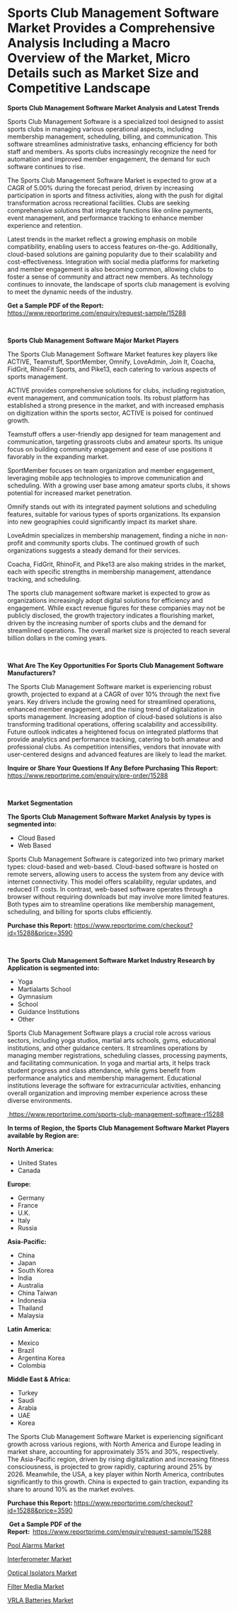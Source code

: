 <p><h1>Sports Club Management Software Market Provides a Comprehensive Analysis Including a Macro Overview of the Market, Micro Details such as Market Size and Competitive Landscape</h1></p><p><strong>Sports Club Management Software Market Analysis and Latest Trends</strong></p>
<p><p>Sports Club Management Software is a specialized tool designed to assist sports clubs in managing various operational aspects, including membership management, scheduling, billing, and communication. This software streamlines administrative tasks, enhancing efficiency for both staff and members. As sports clubs increasingly recognize the need for automation and improved member engagement, the demand for such software continues to rise.</p><p>The Sports Club Management Software Market is expected to grow at a CAGR of 5.00% during the forecast period, driven by increasing participation in sports and fitness activities, along with the push for digital transformation across recreational facilities. Clubs are seeking comprehensive solutions that integrate functions like online payments, event management, and performance tracking to enhance member experience and retention.</p><p>Latest trends in the market reflect a growing emphasis on mobile compatibility, enabling users to access features on-the-go. Additionally, cloud-based solutions are gaining popularity due to their scalability and cost-effectiveness. Integration with social media platforms for marketing and member engagement is also becoming common, allowing clubs to foster a sense of community and attract new members. As technology continues to innovate, the landscape of sports club management is evolving to meet the dynamic needs of the industry.</p></p>
<p><strong>Get a Sample PDF of the Report:&nbsp;</strong> <a href="https://www.reportprime.com/enquiry/request-sample/15288?utm_campaign=1995&utm_medium=2&utm_source=Github&utm_content=ia&utm_term=25122024&utm_id=sports-club-management-software">https://www.reportprime.com/enquiry/request-sample/15288</a></p>
<p>&nbsp;</p>
<p><strong>Sports Club Management Software Major Market Players</strong></p>
<p><p>The Sports Club Management Software Market features key players like ACTIVE, Teamstuff, SportMember, Omnify, LoveAdmin, Join It, Coacha, FidGrit, RhinoFit Sports, and Pike13, each catering to various aspects of sports management.</p><p>ACTIVE provides comprehensive solutions for clubs, including registration, event management, and communication tools. Its robust platform has established a strong presence in the market, and with increased emphasis on digitization within the sports sector, ACTIVE is poised for continued growth.</p><p>Teamstuff offers a user-friendly app designed for team management and communication, targeting grassroots clubs and amateur sports. Its unique focus on building community engagement and ease of use positions it favorably in the expanding market.</p><p>SportMember focuses on team organization and member engagement, leveraging mobile app technologies to improve communication and scheduling. With a growing user base among amateur sports clubs, it shows potential for increased market penetration.</p><p>Omnify stands out with its integrated payment solutions and scheduling features, suitable for various types of sports organizations. Its expansion into new geographies could significantly impact its market share.</p><p>LoveAdmin specializes in membership management, finding a niche in non-profit and community sports clubs. The continued growth of such organizations suggests a steady demand for their services.</p><p>Coacha, FidGrit, RhinoFit, and Pike13 are also making strides in the market, each with specific strengths in membership management, attendance tracking, and scheduling. </p><p>The sports club management software market is expected to grow as organizations increasingly adopt digital solutions for efficiency and engagement. While exact revenue figures for these companies may not be publicly disclosed, the growth trajectory indicates a flourishing market, driven by the increasing number of sports clubs and the demand for streamlined operations. The overall market size is projected to reach several billion dollars in the coming years.</p></p>
<p>&nbsp;</p>
<p><strong>What Are The Key Opportunities For Sports Club Management Software Manufacturers?</strong></p>
<p><p>The Sports Club Management Software market is experiencing robust growth, projected to expand at a CAGR of over 10% through the next five years. Key drivers include the growing need for streamlined operations, enhanced member engagement, and the rising trend of digitalization in sports management. Increasing adoption of cloud-based solutions is also transforming traditional operations, offering scalability and accessibility. Future outlook indicates a heightened focus on integrated platforms that provide analytics and performance tracking, catering to both amateur and professional clubs. As competition intensifies, vendors that innovate with user-centered designs and advanced features are likely to lead the market.</p></p>
<p><strong>Inquire or Share Your Questions If Any Before Purchasing This Report:</strong> <a href="https://www.reportprime.com/enquiry/pre-order/15288?utm_campaign=1995&utm_medium=2&utm_source=Github&utm_content=ia&utm_term=25122024&utm_id=sports-club-management-software">https://www.reportprime.com/enquiry/pre-order/15288</a></p>
<p>&nbsp;</p>
<p><strong>Market Segmentation</strong></p>
<p><strong>The Sports Club Management Software Market Analysis by types is segmented into:</strong></p>
<p><ul><li>Cloud Based</li><li>Web Based</li></ul></p>
<p><p>Sports Club Management Software is categorized into two primary market types: cloud-based and web-based. Cloud-based software is hosted on remote servers, allowing users to access the system from any device with internet connectivity. This model offers scalability, regular updates, and reduced IT costs. In contrast, web-based software operates through a browser without requiring downloads but may involve more limited features. Both types aim to streamline operations like membership management, scheduling, and billing for sports clubs efficiently.</p></p>
<p><strong>Purchase this Report:&nbsp;</strong><a href="https://www.reportprime.com/checkout?id=15288&price=3590&utm_campaign=1995&utm_medium=2&utm_source=Github&utm_content=ia&utm_term=25122024&utm_id=sports-club-management-software">https://www.reportprime.com/checkout?id=15288&price=3590</a></p>
<p>&nbsp;</p>
<p><strong>The Sports Club Management Software Market Industry Research by Application is segmented into:</strong></p>
<p><ul><li>Yoga</li><li>Martialarts School</li><li>Gymnasium</li><li>School</li><li>Guidance Institutions</li><li>Other</li></ul></p>
<p><p>Sports Club Management Software plays a crucial role across various sectors, including yoga studios, martial arts schools, gyms, educational institutions, and other guidance centers. It streamlines operations by managing member registrations, scheduling classes, processing payments, and facilitating communication. In yoga and martial arts, it helps track student progress and class attendance, while gyms benefit from performance analytics and membership management. Educational institutions leverage the software for extracurricular activities, enhancing overall organization and improving member experience across these diverse environments.</p></p>
<p><a href="https://www.reportprime.com/sports-club-management-software-r15288?utm_campaign=1995&utm_medium=2&utm_source=Github&utm_content=ia&utm_term=25122024&utm_id=sports-club-management-software">&nbsp;https://www.reportprime.com/sports-club-management-software-r15288</a></p>
<p><strong>In terms of Region, the Sports Club Management Software Market Players available by Region are:</strong></p>
<p>
    <p> <strong> North America: </strong>
        <ul>
            <li>United States</li>
            <li>Canada</li>
        </ul>
        </p> 
    <p> <strong> Europe: </strong>
        <ul>
            <li>Germany</li>
            <li>France</li>
            <li>U.K.</li>
            <li>Italy</li>
            <li>Russia</li>
        </ul>
        </p> 
    <p> <strong> Asia-Pacific: </strong>
        <ul>
            <li>China</li>
            <li>Japan</li>
            <li>South Korea</li>
            <li>India</li>
            <li>Australia</li>
            <li>China Taiwan</li>
            <li>Indonesia</li>
            <li>Thailand</li>
            <li>Malaysia</li>
        </ul>
        </p> 
    <p> <strong> Latin America: </strong>
        <ul>
            <li>Mexico</li>
            <li>Brazil</li>
            <li>Argentina Korea</li>
            <li>Colombia</li>
        </ul>
        </p> 
    <p> <strong> Middle East & Africa: </strong>
        <ul>
            <li>Turkey</li>
            <li>Saudi</li>
            <li>Arabia</li>
            <li>UAE</li>
            <li>Korea</li>
        </ul>
    </p>
    </p>
<p><p>The Sports Club Management Software Market is experiencing significant growth across various regions, with North America and Europe leading in market share, accounting for approximately 35% and 30%, respectively. The Asia-Pacific region, driven by rising digitalization and increasing fitness consciousness, is projected to grow rapidly, capturing around 25% by 2026. Meanwhile, the USA, a key player within North America, contributes significantly to this growth. China is expected to gain traction, expanding its share to around 10% as the market evolves.</p></p>
<p><strong>Purchase this Report: </strong><a href="https://www.reportprime.com/checkout?id=15288&price=3590&utm_campaign=1995&utm_medium=2&utm_source=Github&utm_content=ia&utm_term=25122024&utm_id=sports-club-management-software">https://www.reportprime.com/checkout?id=15288&price=3590</a></p>
<p>&nbsp;<strong>Get a Sample PDF of the Report:&nbsp;&nbsp;</strong><a href="https://www.reportprime.com/enquiry/request-sample/15288?utm_campaign=1995&utm_medium=2&utm_source=Github&utm_content=ia&utm_term=25122024&utm_id=sports-club-management-software">https://www.reportprime.com/enquiry/request-sample/15288</a></p>
<p><strong></strong></p>
<p><p><a href="https://www.linkedin.com/pulse/latest-forecast-shows-pool-alarms-market-size-poised-significant-qbd1f?utm_campaign=1995&utm_medium=2&utm_source=Github&utm_content=ia&utm_term=25122024&utm_id=sports-club-management-software">Pool Alarms Market</a></p><p><a href="https://www.linkedin.com/pulse/47-cagr-forecast-forthe-interferometer-marketfrom-2024-2031-unqtf?utm_campaign=1995&utm_medium=2&utm_source=Github&utm_content=ia&utm_term=25122024&utm_id=sports-club-management-software">Interferometer Market</a></p><p><a href="https://www.linkedin.com/pulse/optical-isolators-market-outlook-from-2024-2031-marketsize-xgfmf?utm_campaign=1995&utm_medium=2&utm_source=Github&utm_content=ia&utm_term=25122024&utm_id=sports-club-management-software">Optical Isolators Market</a></p><p><a href="https://www.linkedin.com/pulse/emerging-filter-media-market-opportunities-analysis-investors-y32te?utm_campaign=1995&utm_medium=2&utm_source=Github&utm_content=ia&utm_term=25122024&utm_id=sports-club-management-software">Filter Media Market</a></p><p><a href="https://www.linkedin.com/pulse/competitive-landscape-vrla-batteries-market-strong-growth-56-hskge?utm_campaign=1995&utm_medium=2&utm_source=Github&utm_content=ia&utm_term=25122024&utm_id=sports-club-management-software">VRLA Batteries Market</a></p></p>